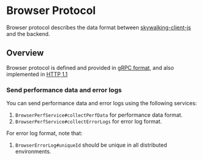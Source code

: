# Browser Protocol

Browser protocol describes the data format between [skywalking-client-js](https://github.com/apache/skywalking-client-js) and the backend.

## Overview

Browser protocol is defined and provided in [gRPC format](https://github.com/apache/skywalking-data-collect-protocol/blob/master/browser/BrowserPerf.proto),
and also implemented in [HTTP 1.1](browser-http-api-protocol.md)

### Send performance data and error logs

You can send performance data and error logs using the following services:

1. `BrowserPerfService#collectPerfData` for performance data format.
1. `BrowserPerfService#collectErrorLogs` for error log format.

For error log format, note that:

1. `BrowserErrorLog#uniqueId` should be unique in all distributed environments.
